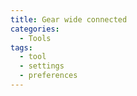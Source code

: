 ```yaml
---
title: Gear wide connected
categories:
  - Tools
tags:
  - tool
  - settings
  - preferences
---
```


